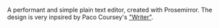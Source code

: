A performant and simple plain text editor, created with Prosemirror. The design is very inpsired by Paco Coursey's ["Writer"](https://github.com/pacocoursey/writer).
